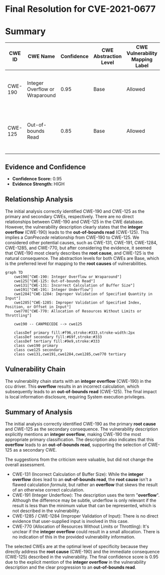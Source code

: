 # Final Resolution for CVE-2021-0677

# Summary
| CWE ID | CWE Name | Confidence | CWE Abstraction Level | CWE Vulnerability Mapping Label | CWE-Vulnerability Mapping Notes |
|---|---|---|---|---|---|
| CWE-190 | Integer Overflow or Wraparound | 0.95 | Base | Allowed | Primary CWE: The vulnerability is caused by an integer overflow. |
| CWE-125 | Out-of-bounds Read | 0.85 | Base | Allowed | Secondary CWE: The integer overflow leads to an out-of-bounds read. |

## Evidence and Confidence

*   **Confidence Score:** 0.95
*   **Evidence Strength:** HIGH

## Relationship Analysis
The initial analysis correctly identified CWE-190 and CWE-125 as the primary and secondary CWEs, respectively. There are no direct relationships between CWE-190 and CWE-125 in the CWE database. However, the vulnerability description clearly states that the **integer overflow** (CWE-190) leads to the **out-of-bounds read** (CWE-125). This implies a *CanPrecede* relationship from CWE-190 to CWE-125. We considered other potential causes, such as CWE-131, CWE-191, CWE-1284, CWE-1285, and CWE-770, but after considering the evidence, it seemed that CWE-190 most clearly describes the **root cause**, and CWE-125 is the natural consequence. The abstraction levels for both CWEs are Base, which is the preferred level for mapping to the **root causes** of vulnerabilities.

```mermaid
graph TD
    cwe190["CWE-190: Integer Overflow or Wraparound"]
    cwe125["CWE-125: Out-of-bounds Read"]
    cwe131["CWE-131: Incorrect Calculation of Buffer Size"]
    cwe191["CWE-191: Integer Underflow"]
    cwe1284["CWE-1284: Improper Validation of Specified Quantity in Input"]
    cwe1285["CWE-1285: Improper Validation of Specified Index, Position, or Offset in Input"]
    cwe770["CWE-770: Allocation of Resources Without Limits or Throttling"]

    cwe190 -- CANPRECEDE --> cwe125

    classDef primary fill:#f96,stroke:#333,stroke-width:2px
    classDef secondary fill:#69f,stroke:#333
    classDef tertiary fill:#9e9,stroke:#333
    class cwe190 primary
    class cwe125 secondary
    class cwe131,cwe191,cwe1284,cwe1285,cwe770 tertiary
```

## Vulnerability Chain
The vulnerability chain starts with an **integer overflow** (CWE-190) in the ccu driver. This **overflow** results in an incorrect calculation, which subsequently leads to an **out-of-bounds read** (CWE-125). The final impact is local information disclosure, requiring System execution privileges.

## Summary of Analysis
The initial analysis correctly identified CWE-190 as the primary **root cause** and CWE-125 as the secondary consequence. The vulnerability description explicitly mentions an **integer overflow**, making CWE-190 the most appropriate primary classification. The description also indicates that this **overflow** leads to an **out-of-bounds read**, supporting the selection of CWE-125 as a secondary CWE.

The suggestions from the criticism were valuable, but did not change the overall assessment.

*   CWE-131 (Incorrect Calculation of Buffer Size): While the **integer overflow** does lead to an **out-of-bounds read**, the **root cause** isn't a flawed calculation *formula*, but rather an **overflow** that skews the result of an otherwise correct calculation.
*   CWE-191 (Integer Underflow): The description uses the term "**overflow**". Although the difference may be subtle, underflow is only relevant if the result is less than the minimum value that can be represented, which is not described in the vulnerability.
*   CWE-1285 / CWE-1284 (Improper Validation of Input): There is no direct evidence that user-supplied input is involved in this case.
*   CWE-770 (Allocation of Resources Without Limits or Throttling): It's unclear if the **integer overflow** could result in a small allocation. There is no indication of this in the provided vulnerability information.

The selected CWEs are at the optimal level of specificity because they directly address the **root cause** (CWE-190) and the immediate consequence (CWE-125) described in the vulnerability. The final confidence score is 0.95 due to the explicit mention of the **integer overflow** in the vulnerability description and the clear progression to an **out-of-bounds read**.